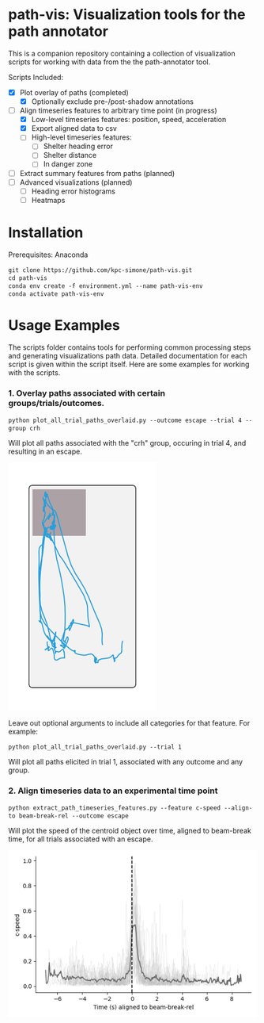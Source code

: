 # path-vis: Visualization tools for the path annotator

This is a companion repository containing a collection of visualization scripts for working with data from the the path-annotator tool.

Scripts Included:

- [x] Plot overlay of paths (completed)
	- [x] Optionally exclude pre-/post-shadow annotations
- [ ] Align timeseries features to arbitrary time point (in progress)
	- [x] Low-level timeseries features: position, speed, acceleration
	- [x] Export aligned data to csv
	- [ ] High-level timeseries features:
		- [ ] Shelter heading error
		- [ ] Shelter distance
		- [ ] In danger zone
- [ ] Extract summary features from paths (planned)	
- [ ] Advanced visualizations (planned)
	- [ ] Heading error histograms
	- [ ] Heatmaps
	
# Installation

Prerequisites: Anaconda

```
git clone https://github.com/kpc-simone/path-vis.git
cd path-vis
conda env create -f environment.yml --name path-vis-env
conda activate path-vis-env
```

# Usage Examples

The scripts folder contains tools for performing common processing steps and generating visualizations path data.
Detailed documentation for each script is given within the script itself. Here are some examples for working with the scripts.

### 1. Overlay paths associated with certain groups/trials/outcomes.
```
python plot_all_trial_paths_overlaid.py --outcome escape --trial 4 --group crh
```
Will plot all paths associated with the "crh" group, occuring in trial 4, and resulting in an escape. 

![](https://github.com/kpc-simone/path-vis/blob/main/docs/all-trial-paths-overlaid-group_crh-trial_4-outcome_escape.png)

Leave out optional arguments to include all categories for that feature. For example:
```
python plot_all_trial_paths_overlaid.py --trial 1
```
Will plot all paths elicited in trial 1, associated with any outcome and any group. 


### 2. Align timeseries data to an experimental time point
```
python extract_path_timeseries_features.py --feature c-speed --align-to beam-break-rel --outcome escape
```
Will plot the speed of the centroid object over time, aligned to beam-break time, for all trials associated with an escape.

![](https://github.com/kpc-simone/path-vis/blob/main/docs/c-speed-alignedto_beam-break-rel_all-trial_all-outcome_escape.png)

